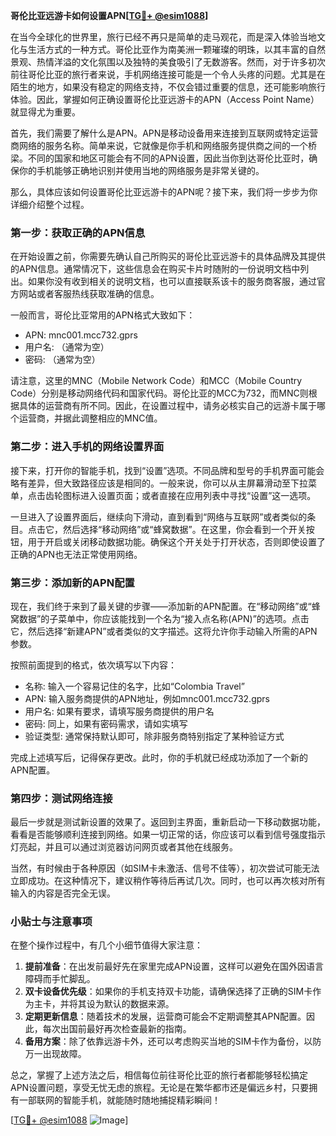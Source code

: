 **哥伦比亚远游卡如何设置APN[[TG💪+ @esim1088](https://t.me/s/esim1088)]**

在当今全球化的世界里，旅行已经不再只是简单的走马观花，而是深入体验当地文化与生活方式的一种方式。哥伦比亚作为南美洲一颗璀璨的明珠，以其丰富的自然景观、热情洋溢的文化氛围以及独特的美食吸引了无数游客。然而，对于许多初次前往哥伦比亚的旅行者来说，手机网络连接可能是一个令人头疼的问题。尤其是在陌生的地方，如果没有稳定的网络支持，不仅会错过重要的信息，还可能影响旅行体验。因此，掌握如何正确设置哥伦比亚远游卡的APN（Access Point Name）就显得尤为重要。

首先，我们需要了解什么是APN。APN是移动设备用来连接到互联网或特定运营商网络的服务名称。简单来说，它就像是你手机和网络服务提供商之间的一个桥梁。不同的国家和地区可能会有不同的APN设置，因此当你到达哥伦比亚时，确保你的手机能够正确地识别并使用当地的网络服务是非常关键的。

那么，具体应该如何设置哥伦比亚远游卡的APN呢？接下来，我们将一步步为你详细介绍整个过程。

### 第一步：获取正确的APN信息

在开始设置之前，你需要先确认自己所购买的哥伦比亚远游卡的具体品牌及其提供的APN信息。通常情况下，这些信息会在购买卡片时随附的一份说明文档中列出。如果你没有收到相关的说明文档，也可以直接联系该卡的服务商客服，通过官方网站或者客服热线获取准确的信息。

一般而言，哥伦比亚常用的APN格式大致如下：

- APN: mnc001.mcc732.gprs
- 用户名: （通常为空）
- 密码: （通常为空）

请注意，这里的MNC（Mobile Network Code）和MCC（Mobile Country Code）分别是移动网络代码和国家代码。哥伦比亚的MCC为732，而MNC则根据具体的运营商有所不同。因此，在设置过程中，请务必核实自己的远游卡属于哪个运营商，并据此调整相应的MNC值。

### 第二步：进入手机的网络设置界面

接下来，打开你的智能手机，找到“设置”选项。不同品牌和型号的手机界面可能会略有差异，但大致路径应该是相同的。一般来说，你可以从主屏幕滑动至下拉菜单，点击齿轮图标进入设置页面；或者直接在应用列表中寻找“设置”这一选项。

一旦进入了设置界面后，继续向下滑动，直到看到“网络与互联网”或者类似的条目。点击它，然后选择“移动网络”或“蜂窝数据”。在这里，你会看到一个开关按钮，用于开启或关闭移动数据功能。确保这个开关处于打开状态，否则即使设置了正确的APN也无法正常使用网络。

### 第三步：添加新的APN配置

现在，我们终于来到了最关键的步骤——添加新的APN配置。在“移动网络”或“蜂窝数据”的子菜单中，你应该能找到一个名为“接入点名称(APN)”的选项。点击它，然后选择“新建APN”或者类似的文字描述。这将允许你手动输入所需的APN参数。

按照前面提到的格式，依次填写以下内容：
- 名称: 输入一个容易记住的名字，比如“Colombia Travel”
- APN: 输入服务商提供的APN地址，例如mnc001.mcc732.gprs
- 用户名: 如果有要求，请填写服务商提供的用户名
- 密码: 同上，如果有密码需求，请如实填写
- 验证类型: 通常保持默认即可，除非服务商特别指定了某种验证方式

完成上述填写后，记得保存更改。此时，你的手机就已经成功添加了一个新的APN配置。

### 第四步：测试网络连接

最后一步就是测试新设置的效果了。返回到主界面，重新启动一下移动数据功能，看看是否能够顺利连接到网络。如果一切正常的话，你应该可以看到信号强度指示灯亮起，并且可以通过浏览器访问网页或者其他在线服务。

当然，有时候由于各种原因（如SIM卡未激活、信号不佳等），初次尝试可能无法立即成功。在这种情况下，建议稍作等待后再试几次。同时，也可以再次核对所有输入的内容是否完全无误。

### 小贴士与注意事项

在整个操作过程中，有几个小细节值得大家注意：

1. **提前准备**：在出发前最好先在家里完成APN设置，这样可以避免在国外因语言障碍而手忙脚乱。
2. **双卡设备优先级**：如果你的手机支持双卡功能，请确保选择了正确的SIM卡作为主卡，并将其设为默认的数据来源。
3. **定期更新信息**：随着技术的发展，运营商可能会不定期调整其APN配置。因此，每次出国前最好再次检查最新的指南。
4. **备用方案**：除了依靠远游卡外，还可以考虑购买当地的SIM卡作为备份，以防万一出现故障。

总之，掌握了上述方法之后，相信每位前往哥伦比亚的旅行者都能够轻松搞定APN设置问题，享受无忧无虑的旅程。无论是在繁华都市还是偏远乡村，只要拥有一部联网的智能手机，就能随时随地捕捉精彩瞬间！

[[TG💪+ @esim1088](https://t.me/s/esim1088) ![Image](https://i.postimg.cc/4NQfJmqS/Snipaste-2025-05-13-00-14-12.png)]